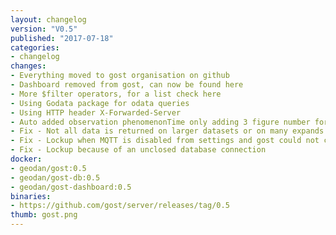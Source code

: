 ```yaml
---
layout: changelog
version: "V0.5"
published: "2017-07-18"
categories:
- changelog 
changes:
- Everything moved to gost organisation on github
- Dashboard removed from gost, can now be found here
- More $filter operators, for a list check here
- Using Godata package for odata queries
- Using HTTP header X-Forwarded-Server
- Auto added observation phenomenonTime only adding 3 figure number for milliseconds (2017-07-18T07:03:10.089Z)
- Fix - Not all data is returned on larger datasets or on many expands
- Fix - Lockup when MQTT is disabled from settings and gost could not connect
- Fix - Lockup because of an unclosed database connection
docker:
- geodan/gost:0.5
- geodan/gost-db:0.5
- geodan/gost-dashboard:0.5
binaries:
- https://github.com/gost/server/releases/tag/0.5
thumb: gost.png
---
```

